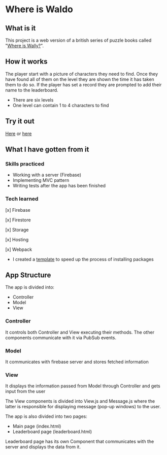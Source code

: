 # Where is Waldo

## What is it

This project is a web version of a british series of puzzle books called "[Where is Wally?](wiki)".

## How it works

The player start with a picture of characters they need to find. Once they have found all of them on the level they are shown the time it has taken them to do so. If the player has set a record they are prompted to add their name to the leaderboard.

+ There are six levels
+ One level can contain 1 to 4 characters to find

## Try it out

[Here](https://where-is-waldo-odin.web.app/) or [here](https://osechi3.github.io/where-is-waldo/)

## What I have gotten from it

### Skills practiced

+ Working with a server (Firebase)
+ Implementing MVC pattern
+ Writing tests after the app has been finished

### Tech learned

[x] Firebase

  [x] Firestore

  [x] Storage

  [x] Hosting

[x] Webpack
  + I created a [template](webpack-template) to speed up the process of installing packages

## App Structure

The app is divided into:

+ Controller
+ Model
+ View

### Controller

It controls both Controller and View executing their methods. The other components communicate with it via PubSub events.

### Model

It communicates with firebase server and stores fetched information

### View

It displays the information passed from Model through Controller and gets input from the user

The View components is divided into View.js and Message.js where the latter is responsible for displaying message (pop-up windows) to the user.

The app is also divided into two pages:

+ Main page (index.html)
+ Leaderboard page (leaderboard.html)

Leaderboard page has its own Component that communicates with the server and displays the data from it.

[wiki]: https://en.wikipedia.org/wiki/Where%27s_Wally%3F
[webpack-template]: https://github.com/osechi3/utilities/blob/master/template.md